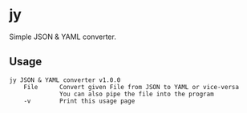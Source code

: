# jy
Simple JSON & YAML converter.

## Usage
```
jy JSON & YAML converter v1.0.0
    File      Convert given File from JSON to YAML or vice-versa
              You can also pipe the file into the program
    -v        Print this usage page
```
